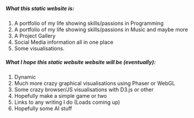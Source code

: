 <h5>What this static website is:</h5>
<ol>
    <li>A portfolio of my life showing skills/passions in Programming</li>
    <li>A portfolio of my life showing skills/passions in Music and maybe more</li>
    <li>A Project Gallery</li>
    <li>Social Media information all in one place</li>
    <li>Some visualisations.</li>
</ol>

<h5>What I hope this static website website will be (eventually):</h5>
<ol>
    <li>Dynamic</li>
    <li>Much more crazy graphical visualisations using Phaser or WebGL</li>
    <li>Some crazy browser/JS visualisations with D3.js or other</li>
    <li>Hopefully make a simple game or two</li>
    <li>Links to any writing I do (Loads coming up)</li>
    <li>Hopefully some AI stuff</li>
</ol>
